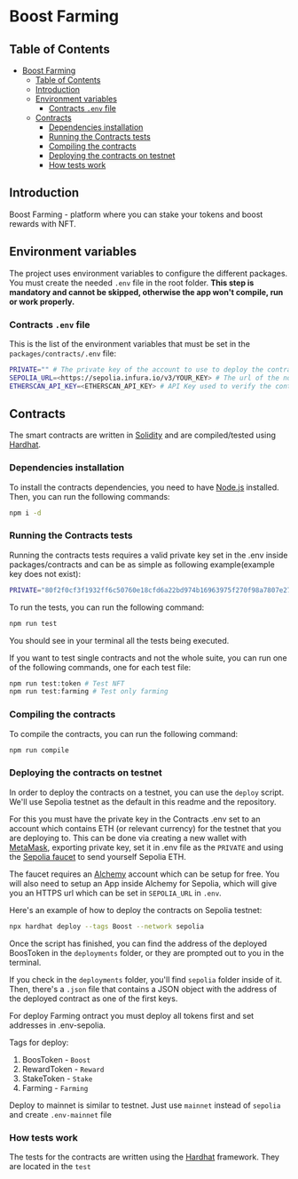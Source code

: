 # Boost Farming

## Table of Contents

- [Boost Farming](#boost-farming)
  - [Table of Contents](#table-of-contents)
  - [Introduction](#introduction)
  - [Environment variables](#environment-variables)
    - [Contracts `.env` file](#contracts-env-file)
  - [Contracts](#contracts)
    - [Dependencies installation](#dependencies-installation)
    - [Running the Contracts tests](#running-the-contracts-tests)
    - [Compiling the contracts](#compiling-the-contracts)
    - [Deploying the contracts on testnet](#deploying-the-contracts-on-testnet)
    - [How tests work](#how-tests-work)

## Introduction

Boost Farming - platform where you can stake your tokens and boost rewards with NFT.

## Environment variables

The project uses environment variables to configure the different packages. You must create the needed `.env` file in the root folder. **This step is mandatory and cannot be skipped, otherwise the app won't compile, run or work properly.**

### Contracts `.env` file

This is the list of the environment variables that must be set in the `packages/contracts/.env` file:

```bash
PRIVATE="" # The private key of the account to use to deploy the contracts, in case you want to run the deploy script. Must be left as an empty string if you don't want to run the deploy script.
SEPOLIA_URL=<https://sepolia.infura.io/v3/YOUR_KEY> # The url of the node to use while testing. Check the "Running the Tests" section for more info.
ETHERSCAN_API_KEY=<ETHERSCAN_API_KEY> # API Key used to verify the contracts.
```

## Contracts

The smart contracts are written in [Solidity](https://solidity.readthedocs.io/en/v0.5.3/) and are compiled/tested using [Hardhat](https://hardhat.org/).

### Dependencies installation

To install the contracts dependencies, you need to have [Node.js](https://nodejs.org/en/) installed. Then, you can run the following commands:

```bash
npm i -d
```

### Running the Contracts tests

Running the contracts tests requires a valid private key set in the .env inside packages/contracts and can be as simple as
following example(example key does not exist):

```bash
PRIVATE="80f2f0cf3f1932ff6c50760e18cfd6a22bd974b16963975f270f98a7807e2756"
```

To run the tests, you can run the following command:

```bash
npm run test
```

You should see in your terminal all the tests being executed.

If you want to test single contracts and not the whole suite, you can run one of the following commands, one for each test file:

```bash
npm run test:token # Test NFT
npm run test:farming # Test only farming
```

### Compiling the contracts

To compile the contracts, you can run the following command:

```bash
npm run compile
```

### Deploying the contracts on testnet

In order to deploy the contracts on a testnet, you can use the `deploy` script. We'll use
Sepolia testnet as the default in this readme and the repository.

For this you must have the private key in the Contracts .env set to an account which contains
ETH (or relevant currency) for the testnet that you are deploying to. This can be done via creating a new wallet with
[MetaMask](https://support.metamask.io/hc/en-us/articles/360015489531), exporting private key, set it in
.env file as the `PRIVATE` and using the [Sepolia faucet](https://sepoliafaucet.com/) to send yourself Sepolia ETH.

The faucet requires an [Alchemy](https://www.alchemy.com/) account which can be setup for free. You will also need to
setup an App inside Alchemy for Sepolia, which will give you an HTTPS url which can be set in `SEPOLIA_URL` in `.env`.

Here's an example of how to deploy the contracts on Sepolia testnet:

```bash
npx hardhat deploy --tags Boost --network sepolia
```

Once the script has finished, you can find the address of the deployed BoosToken in the `deployments` folder,
or they are prompted out to you in the terminal.

If you check in the `deployments` folder, you'll find `sepolia` folder inside of it. Then, there's a
`.json` file that contains a JSON object with the address of the deployed contract as one of the first
keys.

For deploy Farming ontract you must deploy all tokens first and set addresses in .env-sepolia.

Tags for deploy:

1. BoosToken - `Boost`
2. RewardToken - `Reward`
3. StakeToken - `Stake`
4. Farming - `Farming`

Deploy to mainnet is similar to testnet. Just use `mainnet` instead of `sepolia` and create `.env-mainnet` file

### How tests work

The tests for the contracts are written using the [Hardhat](https://hardhat.org/) framework. They are located in the `test`
